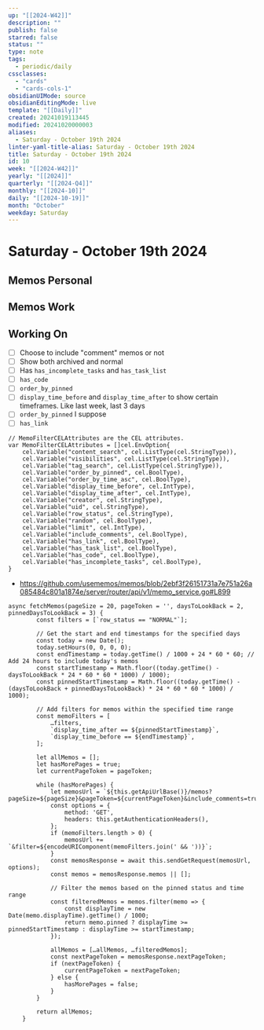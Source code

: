 ```yaml
---
up: "[[2024-W42]]"
description: ""
publish: false
starred: false
status: ""
type: note
tags:
  - periodic/daily
cssclasses:
  - "cards"
  - "cards-cols-1"
obsidianUIMode: source
obsidianEditingMode: live
template: "[[Daily]]"
created: 20241019113445
modified: 20241020000003
aliases:
  - Saturday - October 19th 2024
linter-yaml-title-alias: Saturday - October 19th 2024
title: Saturday - October 19th 2024
id: 10
week: "[[2024-W42]]"
yearly: "[[2024]]"
quarterly: "[[2024-Q4]]"
monthly: "[[2024-10]]"
daily: "[[2024-10-19]]"
month: "October"
weekday: Saturday
---
```


# Saturday - October 19th 2024

## Memos Personal

## Memos Work

## Working On


- [ ] Choose to include "comment" memos or not
- [ ] Show both archived and normal
- [ ] Has `has_incomplete_tasks` and `has_task_list`
- [ ] `has_code`
- [ ] `order_by_pinned`
- [ ] `display_time_before` and `display_time_after` to show certain timeframes. Like last week, last 3 days
- [ ] `order_by_pinned` I suppose
- [ ] `has_link`

```
// MemoFilterCELAttributes are the CEL attributes.
var MemoFilterCELAttributes = []cel.EnvOption{
	cel.Variable("content_search", cel.ListType(cel.StringType)),
	cel.Variable("visibilities", cel.ListType(cel.StringType)),
	cel.Variable("tag_search", cel.ListType(cel.StringType)),
	cel.Variable("order_by_pinned", cel.BoolType),
	cel.Variable("order_by_time_asc", cel.BoolType),
	cel.Variable("display_time_before", cel.IntType),
	cel.Variable("display_time_after", cel.IntType),
	cel.Variable("creator", cel.StringType),
	cel.Variable("uid", cel.StringType),
	cel.Variable("row_status", cel.StringType),
	cel.Variable("random", cel.BoolType),
	cel.Variable("limit", cel.IntType),
	cel.Variable("include_comments", cel.BoolType),
	cel.Variable("has_link", cel.BoolType),
	cel.Variable("has_task_list", cel.BoolType),
	cel.Variable("has_code", cel.BoolType),
	cel.Variable("has_incomplete_tasks", cel.BoolType),
}
```
- https://github.com/usememos/memos/blob/2ebf3f26151731a7e751a26a085484c801a1874e/server/router/api/v1/memo_service.go#L899


```
async fetchMemos(pageSize = 20, pageToken = '', daysToLookBack = 2, pinnedDaysToLookBack = 3) {
        const filters = [`row_status == "NORMAL"`];

        // Get the start and end timestamps for the specified days
        const today = new Date();
        today.setHours(0, 0, 0, 0);
        const endTimestamp = today.getTime() / 1000 + 24 * 60 * 60; // Add 24 hours to include today's memos
        const startTimestamp = Math.floor((today.getTime() - daysToLookBack * 24 * 60 * 60 * 1000) / 1000);
        const pinnedStartTimestamp = Math.floor((today.getTime() - (daysToLookBack + pinnedDaysToLookBack) * 24 * 60 * 60 * 1000) / 1000);

        // Add filters for memos within the specified time range
        const memoFilters = [
            …filters,
            `display_time_after == ${pinnedStartTimestamp}`,
            `display_time_before == ${endTimestamp}`,
        ];

        let allMemos = [];
        let hasMorePages = true;
        let currentPageToken = pageToken;

        while (hasMorePages) {
            let memosUrl = `${this.getApiUrlBase()}/memos?pageSize=${pageSize}&pageToken=${currentPageToken}&include_comments=true`;
            const options = {
                method: 'GET',
                headers: this.getAuthenticationHeaders(),
            };
            if (memoFilters.length > 0) {
                memosUrl += `&filter=${encodeURIComponent(memoFilters.join(' && '))}`;
            }
            const memosResponse = await this.sendGetRequest(memosUrl, options);
            const memos = memosResponse.memos || [];

            // Filter the memos based on the pinned status and time range
            const filteredMemos = memos.filter(memo => {
                const displayTime = new Date(memo.displayTime).getTime() / 1000;
                return memo.pinned ? displayTime >= pinnedStartTimestamp : displayTime >= startTimestamp;
            });

            allMemos = […allMemos, …filteredMemos];
            const nextPageToken = memosResponse.nextPageToken;
            if (nextPageToken) {
                currentPageToken = nextPageToken;
            } else {
                hasMorePages = false;
            }
        }

        return allMemos;
    }
```
